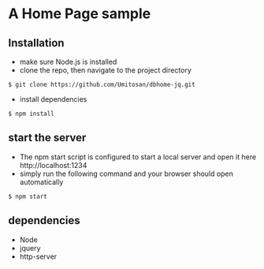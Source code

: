 # A Home Page sample

## Installation
* make sure Node.js is installed
* clone the repo, then navigate to the project directory
```
$ git clone https://github.com/Umitosan/dbhome-jq.git
```
* install dependencies
```
$ npm install
```
## start the server
* The npm start script is configured to start a local server and open it here http://localhost:1234
* simply run the following command and your browser should open automatically
```
$ npm start
```
## dependencies
* Node
* jquery
* http-server
